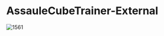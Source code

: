 # AssauleCubeTrainer-External

![1561](https://user-images.githubusercontent.com/35301327/176648516-f36fd9b8-2a19-409e-8166-c29cf0c4115d.png)
